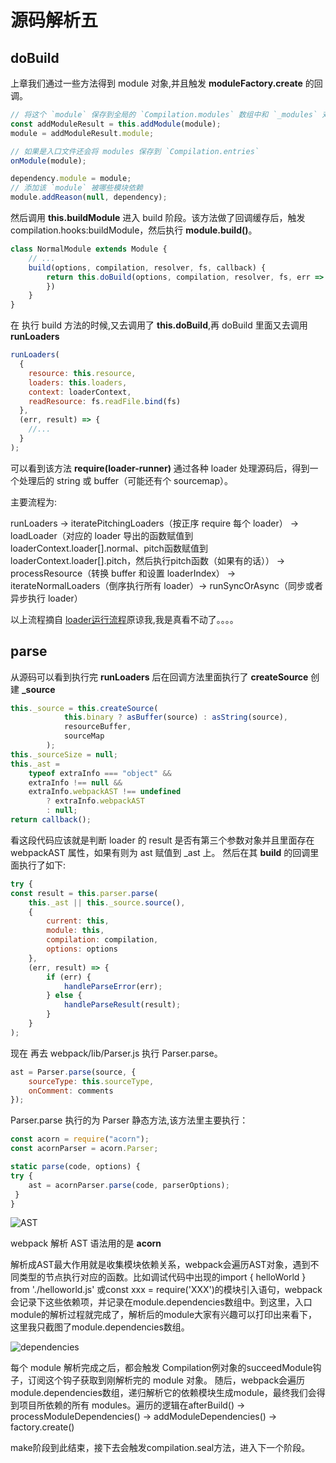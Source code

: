 # 源码解析五

## doBuild
上章我们通过一些方法得到 module 对象,并且触发 **moduleFactory.create** 的回调。
```js
// 将这个 `module` 保存到全局的 `Compilation.modules` 数组中和 `_modules` 对象中，判断`_modules`是否有该 module 来设置是否已加载的标识
const addModuleResult = this.addModule(module);
module = addModuleResult.module;

// 如果是入口文件还会将 modules 保存到 `Compilation.entries`
onModule(module);

dependency.module = module;
// 添加该 `module` 被哪些模块依赖
module.addReason(null, dependency);
```

然后调用 **this.buildModule** 进入 build 阶段。该方法做了回调缓存后，触发 compilation.hooks:buildModule，然后执行 **module.build()**。

```js
class NormalModule extends Module {
    // ...
    build(options, compilation, resolver, fs, callback) {
        return this.doBuild(options, compilation, resolver, fs, err => {
        })
    }
}
```
在 执行 build 方法的时候,又去调用了 **this.doBuild**,再 doBuild 里面又去调用 **runLoaders**

```js
runLoaders(
  {
    resource: this.resource,
    loaders: this.loaders,
    context: loaderContext,
    readResource: fs.readFile.bind(fs)
  },
  (err, result) => {
    //...
  }
);
```

可以看到该方法 **require(loader-runner)** 通过各种 loader 处理源码后，得到一个处理后的 string 或 buffer（可能还有个 sourcemap）。

主要流程为:

runLoaders -> iteratePitchingLoaders（按正序 require 每个 loader） -> loadLoader（对应的 loader 导出的函数赋值到 loaderContext.loader[].normal、pitch函数赋值到loaderContext.loader[].pitch，然后执行pitch函数（如果有的话）） -> processResource（转换 buffer 和设置 loaderIndex） -> iterateNormalLoaders（倒序执行所有 loader）-> runSyncOrAsync（同步或者异步执行 loader）

以上流程摘自 [loader运行流程](https://zhuanlan.zhihu.com/p/102606392)原谅我,我是真看不动了。。。。

## parse
从源码可以看到执行完 **runLoaders** 后在回调方法里面执行了 **createSource** 创建 **_source**
```js
this._source = this.createSource(
            this.binary ? asBuffer(source) : asString(source),
            resourceBuffer,
            sourceMap
        );
this._sourceSize = null;
this._ast =
    typeof extraInfo === "object" &&
    extraInfo !== null &&
    extraInfo.webpackAST !== undefined
        ? extraInfo.webpackAST
        : null;
return callback();
```

看这段代码应该就是判断 loader 的 result 是否有第三个参数对象并且里面存在 webpackAST 属性，如果有则为 ast 赋值到 _ast 上。 然后在其 **build** 的回调里面执行了如下:
```js
try {
const result = this.parser.parse(
    this._ast || this._source.source(),
    {
        current: this,
        module: this,
        compilation: compilation,
        options: options
    },
    (err, result) => {
        if (err) {
            handleParseError(err);
        } else {
            handleParseResult(result);
        }
    }
);
```

现在 再去 webpack/lib/Parser.js 执行 Parser.parse。

```js
ast = Parser.parse(source, {
    sourceType: this.sourceType,
    onComment: comments
});
```

Parser.parse 执行的为 Parser 静态方法,该方法里主要执行：
```js
const acorn = require("acorn");
const acornParser = acorn.Parser;

static parse(code, options) {
try {
    ast = acornParser.parse(code, parserOptions);
 } 
}
```

![AST](/webpack/acornast.png)

webpack 解析 AST 语法用的是 **acorn**

解析成AST最大作用就是收集模块依赖关系，webpack会遍历AST对象，遇到不同类型的节点执行对应的函数。比如调试代码中出现的import { helloWorld } from './helloworld.js' 或const xxx = require('XXX')的模块引入语句，webpack会记录下这些依赖项，并记录在module.dependencies数组中。到这里，入口module的解析过程就完成了，解析后的module大家有兴趣可以打印出来看下，这里我只截图了module.dependencies数组。

![dependencies](/webpack/dependencies.png)

每个 module 解析完成之后，都会触发 Compilation例对象的succeedModule钩子，订阅这个钩子获取到刚解析完的 module 对象。
随后，webpack会遍历module.dependencies数组，递归解析它的依赖模块生成module，最终我们会得到项目所依赖的所有 modules。遍历的逻辑在afterBuild() -> processModuleDependencies() -> addModuleDependencies() -> factory.create()


make阶段到此结束，接下去会触发compilation.seal方法，进入下一个阶段。
